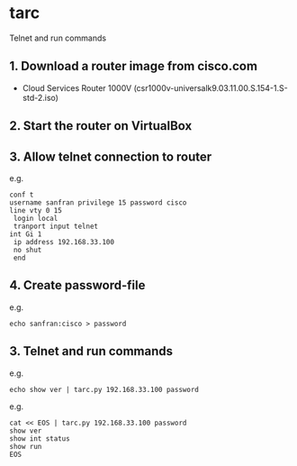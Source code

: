 # tarc
Telnet and run commands

## 1. Download a router image from cisco.com
- Cloud Services Router 1000V (csr1000v-universalk9.03.11.00.S.154-1.S-std-2.iso)

## 2. Start the router on VirtualBox

## 3. Allow telnet connection to router

e.g.
```
conf t
username sanfran privilege 15 password cisco
line vty 0 15
 login local
 tranport input telnet
int Gi 1
 ip address 192.168.33.100
 no shut
 end
```

## 4. Create password-file

e.g.
```
echo sanfran:cisco > password 
```

## 3. Telnet and run commands

e.g.
```
echo show ver | tarc.py 192.168.33.100 password
```

e.g.
```
cat << EOS | tarc.py 192.168.33.100 password
show ver
show int status
show run
EOS
```

